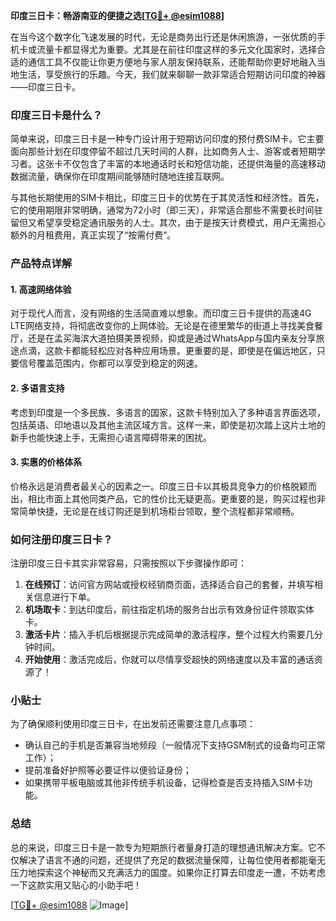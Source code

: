 **印度三日卡：畅游南亚的便捷之选[[TG💪+ @esim1088](https://t.me/s/esim1088)]**

在当今这个数字化飞速发展的时代，无论是商务出行还是休闲旅游，一张优质的手机卡或流量卡都显得尤为重要。尤其是在前往印度这样的多元文化国家时，选择合适的通信工具不仅能让你更方便地与家人朋友保持联系，还能帮助你更好地融入当地生活，享受旅行的乐趣。今天，我们就来聊聊一款非常适合短期访问印度的神器——印度三日卡。

### 印度三日卡是什么？

简单来说，印度三日卡是一种专门设计用于短期访问印度的预付费SIM卡。它主要面向那些计划在印度停留不超过几天时间的人群，比如商务人士、游客或者短期学习者。这张卡不仅包含了丰富的本地通话时长和短信功能，还提供海量的高速移动数据流量，确保你在印度期间能够随时随地连接互联网。

与其他长期使用的SIM卡相比，印度三日卡的优势在于其灵活性和经济性。首先，它的使用期限非常明确，通常为72小时（即三天），非常适合那些不需要长时间驻留但又希望享受稳定通讯服务的人士。其次，由于是按天计费模式，用户无需担心额外的月租费用，真正实现了“按需付费”。

### 产品特点详解

#### 1. 高速网络体验
对于现代人而言，没有网络的生活简直难以想象。而印度三日卡提供的高速4G LTE网络支持，将彻底改变你的上网体验。无论是在德里繁华的街道上寻找美食餐厅，还是在孟买海滨大道拍摄美景视频，抑或是通过WhatsApp与国内亲友分享旅途点滴，这款卡都能轻松应对各种应用场景。更重要的是，即使是在偏远地区，只要信号覆盖范围内，你都可以享受到稳定的网速。

#### 2. 多语言支持
考虑到印度是一个多民族、多语言的国家，这款卡特别加入了多种语言界面选项，包括英语、印地语以及其他主流区域方言。这样一来，即使是初次踏上这片土地的新手也能快速上手，无需担心语言障碍带来的困扰。

#### 3. 实惠的价格体系
价格永远是消费者最关心的因素之一。印度三日卡以其极具竞争力的价格脱颖而出，相比市面上其他同类产品，它的性价比无疑更高。更重要的是，购买过程也非常简单快捷，无论是在线订购还是到机场柜台领取，整个流程都非常顺畅。

### 如何注册印度三日卡？

注册印度三日卡其实非常容易，只需按照以下步骤操作即可：

1. **在线预订**：访问官方网站或授权经销商页面，选择适合自己的套餐，并填写相关信息进行下单。
2. **机场取卡**：到达印度后，前往指定机场的服务台出示有效身份证件领取实体卡。
3. **激活卡片**：插入手机后根据提示完成简单的激活程序，整个过程大约需要几分钟时间。
4. **开始使用**：激活完成后，你就可以尽情享受超快的网络速度以及丰富的通话资源了！

### 小贴士

为了确保顺利使用印度三日卡，在出发前还需要注意几点事项：
- 确认自己的手机是否兼容当地频段（一般情况下支持GSM制式的设备均可正常工作）；
- 提前准备好护照等必要证件以便验证身份；
- 如果携带平板电脑或其他非传统手机设备，记得检查是否支持插入SIM卡功能。

### 总结

总的来说，印度三日卡是一款专为短期旅行者量身打造的理想通讯解决方案。它不仅解决了语言不通的问题，还提供了充足的数据流量保障，让每位使用者都能毫无压力地探索这个神秘而又充满活力的国度。如果你正打算去印度走一遭，不妨考虑一下这款实用又贴心的小助手吧！

[[TG💪+ @esim1088](https://t.me/s/esim1088) ![Image](https://i.postimg.cc/4NQfJmqS/Snipaste-2025-05-13-00-14-12.png)]
